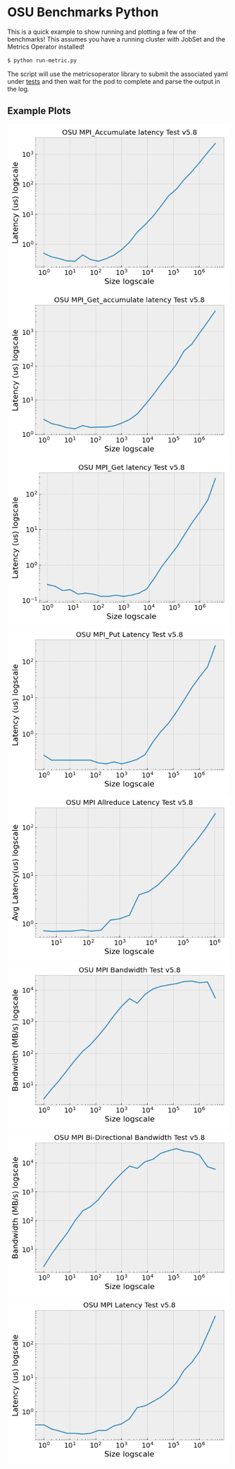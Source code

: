 # OSU Benchmarks Python

This is a quick example to show running and plotting a few of the benchmarks!
This assumes you have a running cluster with JobSet and the Metrics Operator installed!

```bash
$ python run-metric.py
```

The script will use the metricsoperator library to submit the associated yaml under [tests](../../tests)
and then wait for the pod to complete and parse the output in the log.

## Example Plots

![img/OSU-MPI_Accumulate-latency-Test-v5.8.png](img/OSU-MPI_Accumulate-latency-Test-v5.8.png)
![img/OSU-MPI_Get_accumulate-latency-Test-v5.8.png](img/OSU-MPI_Get_accumulate-latency-Test-v5.8.png)
![img/OSU-MPI_Get-latency-Test-v5.8.png](img/OSU-MPI_Get-latency-Test-v5.8.png)
![img/OSU-MPI_Put-Latency-Test-v5.8.png](img/OSU-MPI_Put-Latency-Test-v5.8.png)
![img/OSU-MPI-Allreduce-Latency-Test-v5.8.png](img/OSU-MPI-Allreduce-Latency-Test-v5.8.png)
![img/OSU-MPI-Bandwidth-Test-v5.8.png](img/OSU-MPI-Bandwidth-Test-v5.8.png)
![img/OSU-MPI-Bi-Directional-Bandwidth-Test-v5.8.png](img/OSU-MPI-Bi-Directional-Bandwidth-Test-v5.8.png)
![img/OSU-MPI-Latency-Test-v5.8.png](img/OSU-MPI-Latency-Test-v5.8.png)